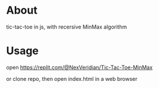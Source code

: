 # About
tic-tac-toe in js, with recersive MinMax algorithm

# Usage
open
https://replit.com/@NexVeridian/Tic-Tac-Toe-MinMax

or clone repo, then open index.html in a web browser
